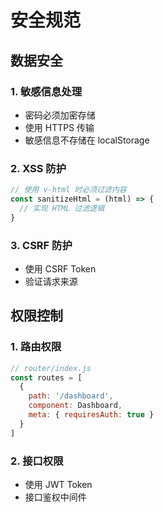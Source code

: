 # 安全规范

## 数据安全

### 1. 敏感信息处理
- 密码必须加密存储
- 使用 HTTPS 传输
- 敏感信息不存储在 localStorage

### 2. XSS 防护
```javascript
// 使用 v-html 时必须过滤内容
const sanitizeHtml = (html) => {
  // 实现 HTML 过滤逻辑
}
```

### 3. CSRF 防护
- 使用 CSRF Token
- 验证请求来源

## 权限控制

### 1. 路由权限
```javascript
// router/index.js
const routes = [
  {
    path: '/dashboard',
    component: Dashboard,
    meta: { requiresAuth: true }
  }
]
```

### 2. 接口权限
- 使用 JWT Token
- 接口鉴权中间件 